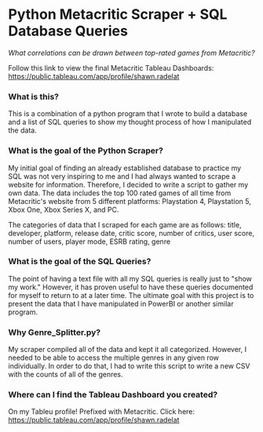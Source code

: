 # Python Metacritic Scraper + SQL Database Queries
*What correlations can be drawn between top-rated games from Metacritic?*

Follow this link to view the final Metacritic Tableau Dashboards:
https://public.tableau.com/app/profile/shawn.radelat

### What is this?

This is a combination of a python program that I wrote to build a database and a list of SQL queries to show my thought
process of how I manipulated the data.

### What is the goal of the Python Scraper?

My initial goal of finding an already established database to practice my SQL was not very inspiring to me and I had 
always wanted to scrape a website for information. Therefore, I decided to write a script to gather my own data. The
data includes the top 100 rated games of all time from Metacritic's website from 5 different platforms: Playstation 4, 
Playstation 5, Xbox One, Xbox Series X, and PC.

The categories of data that I scraped for each game are as follows: title, developer, platform, release date, 
critic score, number of critics, user score, number of users, player mode, ESRB rating, genre

### What is the goal of the SQL Queries?

The point of having a text file with all my SQL queries is really just to "show my work." However, it has proven
useful to have these queries documented for myself to return to at a later time. The ultimate goal with this project
is to present the data that I have manipulated in PowerBI or another similar program.

### Why Genre_Splitter.py?

My scraper compiled all of the data and kept it all categorized. However, I needed to be able to access the multiple genres
in any given row individually. In order to do that, I had to write this script to write a new CSV with the counts of all of
the genres.

### Where can I find the Tableau Dashboard you created?

On my Tableu profile! Prefixed with Metacritic. Click here: https://public.tableau.com/app/profile/shawn.radelat
